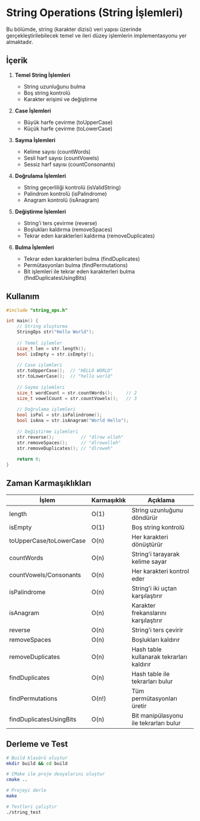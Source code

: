 # String Operations (String İşlemleri)

Bu bölümde, string (karakter dizisi) veri yapısı üzerinde gerçekleştirilebilecek temel ve ileri düzey işlemlerin implementasyonu yer almaktadır.

## İçerik

1. **Temel String İşlemleri**
   - String uzunluğunu bulma
   - Boş string kontrolü
   - Karakter erişimi ve değiştirme

2. **Case İşlemleri**
   - Büyük harfe çevirme (toUpperCase)
   - Küçük harfe çevirme (toLowerCase)

3. **Sayma İşlemleri**
   - Kelime sayısı (countWords)
   - Sesli harf sayısı (countVowels)
   - Sessiz harf sayısı (countConsonants)

4. **Doğrulama İşlemleri**
   - String geçerliliği kontrolü (isValidString)
   - Palindrom kontrolü (isPalindrome)
   - Anagram kontrolü (isAnagram)

5. **Değiştirme İşlemleri**
   - String'i ters çevirme (reverse)
   - Boşlukları kaldırma (removeSpaces)
   - Tekrar eden karakterleri kaldırma (removeDuplicates)

6. **Bulma İşlemleri**
   - Tekrar eden karakterleri bulma (findDuplicates)
   - Permütasyonları bulma (findPermutations)
   - Bit işlemleri ile tekrar eden karakterleri bulma (findDuplicatesUsingBits)

## Kullanım

```cpp
#include "string_ops.h"

int main() {
    // String oluşturma
    StringOps str("Hello World");
    
    // Temel işlemler
    size_t len = str.length();
    bool isEmpty = str.isEmpty();
    
    // Case işlemleri
    str.toUpperCase();  // "HELLO WORLD"
    str.toLowerCase();  // "hello world"
    
    // Sayma işlemleri
    size_t wordCount = str.countWords();     // 2
    size_t vowelCount = str.countVowels();   // 3
    
    // Doğrulama işlemleri
    bool isPal = str.isPalindrome();
    bool isAna = str.isAnagram("World Hello");
    
    // Değiştirme işlemleri
    str.reverse();          // "dlrow olleh"
    str.removeSpaces();     // "dlrowolleh"
    str.removeDuplicates(); // "dlroweh"
    
    return 0;
}
```

## Zaman Karmaşıklıkları

| İşlem | Karmaşıklık | Açıklama |
|-------|-------------|-----------|
| length | O(1) | String uzunluğunu döndürür |
| isEmpty | O(1) | Boş string kontrolü |
| toUpperCase/toLowerCase | O(n) | Her karakteri dönüştürür |
| countWords | O(n) | String'i tarayarak kelime sayar |
| countVowels/Consonants | O(n) | Her karakteri kontrol eder |
| isPalindrome | O(n) | String'i iki uçtan karşılaştırır |
| isAnagram | O(n) | Karakter frekanslarını karşılaştırır |
| reverse | O(n) | String'i ters çevirir |
| removeSpaces | O(n) | Boşlukları kaldırır |
| removeDuplicates | O(n) | Hash table kullanarak tekrarları kaldırır |
| findDuplicates | O(n) | Hash table ile tekrarları bulur |
| findPermutations | O(n!) | Tüm permütasyonları üretir |
| findDuplicatesUsingBits | O(n) | Bit manipülasyonu ile tekrarları bulur |

## Derleme ve Test

```bash
# Build klasörü oluştur
mkdir build && cd build

# CMake ile proje dosyalarını oluştur
cmake ..

# Projeyi derle
make

# Testleri çalıştır
./string_test
``` 